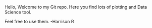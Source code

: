 Hello, 
Welcome to my Git repo.
Here you find lots of plotting and Data Science tool.

Feel free to use them.
-Harrison R
